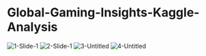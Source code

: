 ﻿# Global-Gaming-Insights-Kaggle-Analysis
![1-Slide-1](https://user-images.githubusercontent.com/85513416/219099612-7b2c514b-86e9-493f-9e19-079e04609db5.jpg)
![2-Slide-1](https://user-images.githubusercontent.com/85513416/219099660-e41fb147-3bb2-4889-92b1-c7f81e7d8e32.jpg)
![3-Untitled](https://user-images.githubusercontent.com/85513416/219099687-9f186a4f-5bea-4625-a22f-3734d8b55a98.jpg)
![4-Untitled](https://user-images.githubusercontent.com/85513416/219099732-074efa7f-96c6-4144-bf63-c6041ea58d68.jpg)


